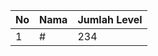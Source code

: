 | No | Nama            | Jumlah Level |
|----|-----------------|--------------|
| 1  | #    |    234        |
